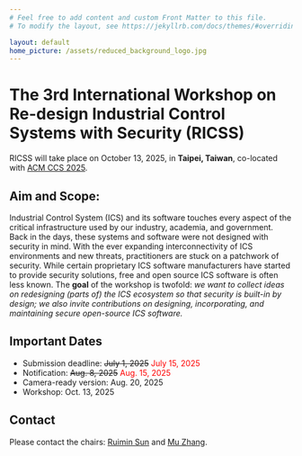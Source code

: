 ```yaml
---
# Feel free to add content and custom Front Matter to this file.
# To modify the layout, see https://jekyllrb.com/docs/themes/#overriding-theme-defaults

layout: default
home_picture: /assets/reduced_background_logo.jpg
---
```


<!-- ![image](assets/Campus-Fall-Panorama.jpg) -->

# The 3rd International Workshop on Re-design Industrial Control Systems with Security (RICSS)

RICSS will take place on October 13, 2025, in **Taipei, Taiwan**, co-located with [ACM CCS 2025](https://www.sigsac.org/ccs/CCS2025/). 

## Aim and Scope: 

Industrial Control System (ICS) and its software touches every aspect of the critical infrastructure used by our industry, academia, and government. Back in the days, these systems and software were not designed with security in mind. With the ever expanding interconnectivity of ICS environments and new threats, practitioners are stuck on a patchwork of security. While certain proprietary ICS software manufacturers have started to provide security solutions, free and open source ICS software is often less known. The **goal** of the workshop is twofold: *we want to collect ideas on redesigning (parts of) the ICS ecosystem so that security is built-in by design; we also invite contributions on designing, incorporating, and maintaining secure open-source ICS software.*


## Important Dates
<!-- - Submission deadline: ~~Aug. 1, 2024~~ <span style="color:red">Aug. 15, 2024</span>
 -->
- Submission deadline: ~~July 1, 2025~~ <span style="color:red">July 15, 2025</span>
- Notification: ~~Aug. 8, 2025~~ <span style="color:red">Aug. 15, 2025</span>
- Camera-ready version: Aug. 20, 2025 
- Workshop: Oct. 13, 2025

## Contact

<!-- Contacts will be updated later. -->
Please contact the chairs: [Ruimin Sun](mailto:rsun@fiu.edu) and [Mu Zhang](mailto:muzhang@cs.utah.edu).  

